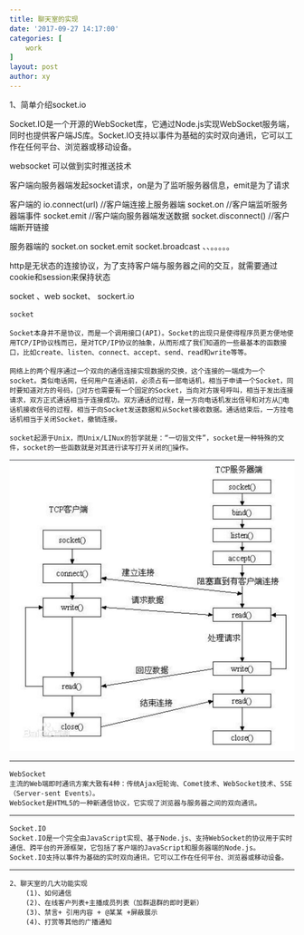 ```yaml
---
title: 聊天室的实现
date: '2017-09-27 14:17:00'
categories: [
    work
]
layout: post
author: xy
---
```


1、简单介绍socket.io

Socket.IO是一个开源的WebSocket库，它通过Node.js实现WebSocket服务端，同时也提供客户端JS库。Socket.IO支持以事件为基础的实时双向通讯，它可以工作在任何平台、浏览器或移动设备。

websocket 可以做到实时推送技术

客户端向服务器端发起socket请求，on是为了监听服务器信息，emit是为了请求

客户端的
io.connect(url) //客户端连接上服务器端
socket.on  //客户端监听服务器端事件
socket.emit  //客户端向服务器端发送数据
socket.disconnect() //客户端断开链接

服务器端的
socket.on
socket.emit
socket.broadcast
、、。。。。。

http是无状态的连接协议，为了支持客户端与服务器之间的交互，就需要通过cookie和session来保持状态

socket 、web socket、 sockert.io

	socket

	Socket本身并不是协议，而是一个调用接口(API)。Socket的出现只是使得程序员更方便地使用TCP/IP协议栈而已，是对TCP/IP协议的抽象，从而形成了我们知道的一些最基本的函数接口，比如create、listen、connect、accept、send、read和write等等。

	网络上的两个程序通过一个双向的通信连接实现数据的交换，这个连接的一端成为一个socket。类似电话网，任何用户在通话前，必须占有一部电话机，相当于申请一个Socket，同时要知道对方的号码，对方也需要有一个固定的Socket，当向对方拨号呼叫，相当于发出连接请求，双方正式通话相当于连接成功。双方通话的过程，是一方向电话机发出信号和对方从电话机接收信号的过程，相当于向Socket发送数据和从Socket接收数据。通话结束后，一方挂电话机相当于关闭Socket，撤销连接。

	socket起源于Unix，而Unix/LINux的哲学就是：“一切皆文件”，socket是一种特殊的文件，socket的一些函数就是对其进行读写打开关闭的操作。
![socket通信图](/images/socket.png)

----

	WebSocket
	主流的Web端即时通讯方案大致有4种：传统Ajax短轮询、Comet技术、WebSocket技术、SSE（Server-sent Events）。
	WebSocket是HTML5的一种新通信协议，它实现了浏览器与服务器之间的双向通讯。

-----
	Socket.IO
	Socket.IO是一个完全由JavaScript实现、基于Node.js、支持WebSocket的协议用于实时通信、跨平台的开源框架，它包括了客户端的JavaScript和服务器端的Node.js。
	Socket.IO支持以事件为基础的实时双向通讯，它可以工作在任何平台、浏览器或移动设备。
-----

	2、聊天室的几大功能实现
		(1)、如何通信
		(2)、在线客户列表+主播成员列表（加群退群的即时更新）
		(3)、禁言+ 引用内容 + @某某 +屏蔽展示
		(4)、打赏等其他的广播通知